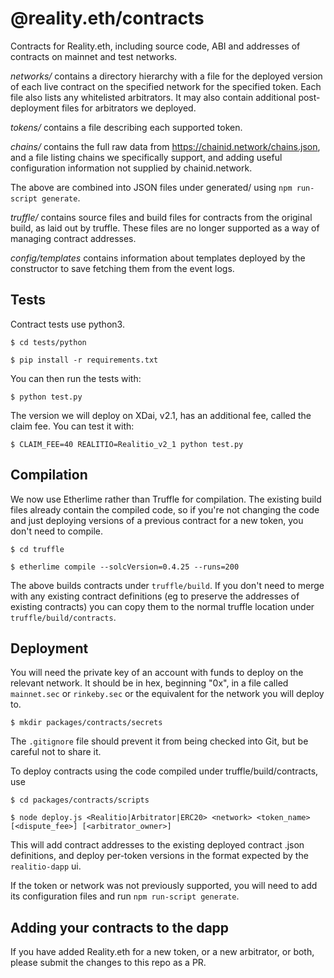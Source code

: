 # @reality.eth/contracts
Contracts for Reality.eth, including source code, ABI and addresses of contracts on mainnet and test networks.

*networks/* contains a directory hierarchy with a file for the deployed version of each live contract on the specified network for the specified token. Each file also lists any whitelisted arbitrators. It may also contain additional post-deployment files for arbitrators we deployed.

*tokens/* contains a file describing each supported token.

*chains/* contains the full raw data from https://chainid.network/chains.json, and a file listing chains we specifically support, and adding useful configuration information not supplied by chainid.network.

The above are combined into JSON files under generated/ using `npm run-script generate`.


*truffle/* contains source files and build files for contracts from the original build, as laid out by truffle. These files are no longer supported as a way of managing contract addresses.


*config/templates* contains information about templates deployed by the constructor to save fetching them from the event logs.


## Tests

Contract tests use python3.

`$ cd tests/python`

`$ pip install -r requirements.txt`

You can then run the tests with:

`$ python test.py`

The version we will deploy on XDai, v2.1, has an additional fee, called the claim fee. You can test it with:

`$ CLAIM_FEE=40 REALITIO=Realitio_v2_1 python test.py`


## Compilation 

We now use Etherlime rather than Truffle for compilation. The existing build files already contain the compiled code, so if you're not changing the code and just deploying versions of a previous contract for a new token, you don't need to compile.

`$ cd truffle`

`$ etherlime compile --solcVersion=0.4.25 --runs=200`

The above builds contracts under `truffle/build`. If you don't need to merge with any existing contract definitions (eg to preserve the addresses of existing contracts) you can copy them to the normal truffle location under `truffle/build/contracts`.


## Deployment

You will need the private key of an account with funds to deploy on the relevant network. It should be in hex, beginning "0x", in a file called `mainnet.sec` or `rinkeby.sec` or the equivalent for the network you will deploy to.

`$ mkdir packages/contracts/secrets`

The `.gitignore` file should prevent it from being checked into Git, but be careful not to share it.

To deploy contracts using the code compiled under truffle/build/contracts, use

`$ cd packages/contracts/scripts`

`$ node deploy.js <Realitio|Arbitrator|ERC20> <network> <token_name> [<dispute_fee>] [<arbitrator_owner>]`

This will add contract addresses to the existing deployed contract .json definitions, and deploy per-token versions in the format expected by the `realitio-dapp` ui.

If the token or network was not previously supported, you will need to add its configuration files and run `npm run-script generate`.

## Adding your contracts to the dapp

If you have added Reality.eth for a new token, or a new arbitrator, or both, please submit the changes to this repo as a PR.
